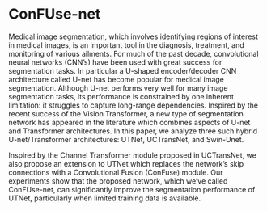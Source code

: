 # ConFUse-net

Medical image segmentation, which involves identifying regions of interest in medical images, is an important tool in the diagnosis, treatment, and monitoring of various ailments. For much of the past decade, convolutional neural networks (CNN’s) have been used with great success for segmentation tasks. In particular a U-shaped encoder/decoder CNN architecture called U-net has become popular for medical image segmentation. Although U-net performs very well for many image segmentation tasks, its performance is constrained by one inherent limitation: it struggles to capture long-range dependencies. Inspired by the recent success of the Vision Transformer, a new type of segmentation network has appeared in the literature which combines aspects of U-net and Transformer architectures. In this paper, we analyze three such hybrid U-net/Transformer architectures: UTNet, UCTransNet, and Swin-Unet. 

Inspired by the Channel Transformer module proposed in UCTransNet, we also propose an extension to UTNet which replaces the network’s skip connections with a Convolutional Fusion (ConFuse) module. Our experiments show that the proposed network, which we’ve called ConFUse-net, can significantly improve the segmentation performance of UTNet, particularly when limited training data is available.
